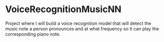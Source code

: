 # VoiceRecognitionMusicNN
Project where I will build a voice recognition model that will detect the music note a person pronounces and at what frequency so it can play the corresponding piano note.

